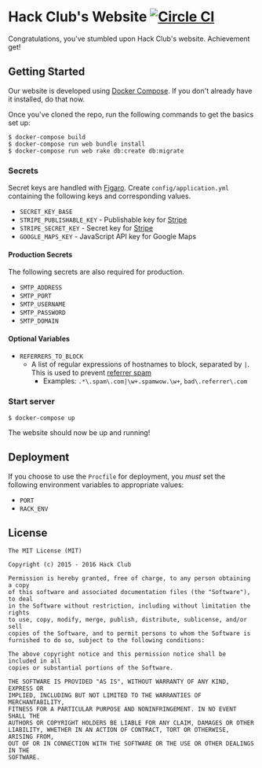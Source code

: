 # Hack Club's Website [![Circle CI](https://circleci.com/gh/hackclub/website.svg?style=svg)](https://circleci.com/gh/hackclub/website)

Congratulations, you've stumbled upon Hack Club's website. Achievement get!

## Getting Started

Our website is developed using [Docker Compose](https://docs.docker.com/compose/). If you don't already have it installed, do that now.

Once you've cloned the repo, run the following commands to get the basics set up:

    $ docker-compose build
    $ docker-compose run web bundle install
    $ docker-compose run web rake db:create db:migrate

### Secrets

Secret keys are handled with [Figaro](https://github.com/laserlemon/figaro). Create `config/application.yml` containing the following keys and corresponding values.

- `SECRET_KEY_BASE`
- `STRIPE_PUBLISHABLE_KEY` - Publishable key for [Stripe](https://stripe.com/)
- `STRIPE_SECRET_KEY` - Secret key for [Stripe](https://stripe.com/)
- `GOOGLE_MAPS_KEY` - JavaScript API key for Google Maps

#### Production Secrets

The following secrets are also required for production.

- `SMTP_ADDRESS`
- `SMTP_PORT`
- `SMTP_USERNAME`
- `SMTP_PASSWORD`
- `SMTP_DOMAIN`

#### Optional Variables

- `REFERRERS_TO_BLOCK`
  - A list of regular expressions of hostnames to block, separated by `|`. This is used to prevent [referrer spam](https://en.wikipedia.org/wiki/Referer_spam)
    - Examples: `.*\.spam\.com|\w+.spamwow.\w+`, `bad\.referrer\.com`

### Start server

    $ docker-compose up

The website should now be up and running!

## Deployment

If you choose to use the `Procfile` for deployment, you _must_ set the following environment variables to appropriate values:

- `PORT`
- `RACK_ENV`

## License

```
The MIT License (MIT)

Copyright (c) 2015 - 2016 Hack Club

Permission is hereby granted, free of charge, to any person obtaining a copy
of this software and associated documentation files (the "Software"), to deal
in the Software without restriction, including without limitation the rights
to use, copy, modify, merge, publish, distribute, sublicense, and/or sell
copies of the Software, and to permit persons to whom the Software is
furnished to do so, subject to the following conditions:

The above copyright notice and this permission notice shall be included in all
copies or substantial portions of the Software.

THE SOFTWARE IS PROVIDED "AS IS", WITHOUT WARRANTY OF ANY KIND, EXPRESS OR
IMPLIED, INCLUDING BUT NOT LIMITED TO THE WARRANTIES OF MERCHANTABILITY,
FITNESS FOR A PARTICULAR PURPOSE AND NONINFRINGEMENT. IN NO EVENT SHALL THE
AUTHORS OR COPYRIGHT HOLDERS BE LIABLE FOR ANY CLAIM, DAMAGES OR OTHER
LIABILITY, WHETHER IN AN ACTION OF CONTRACT, TORT OR OTHERWISE, ARISING FROM,
OUT OF OR IN CONNECTION WITH THE SOFTWARE OR THE USE OR OTHER DEALINGS IN THE
SOFTWARE.
```
